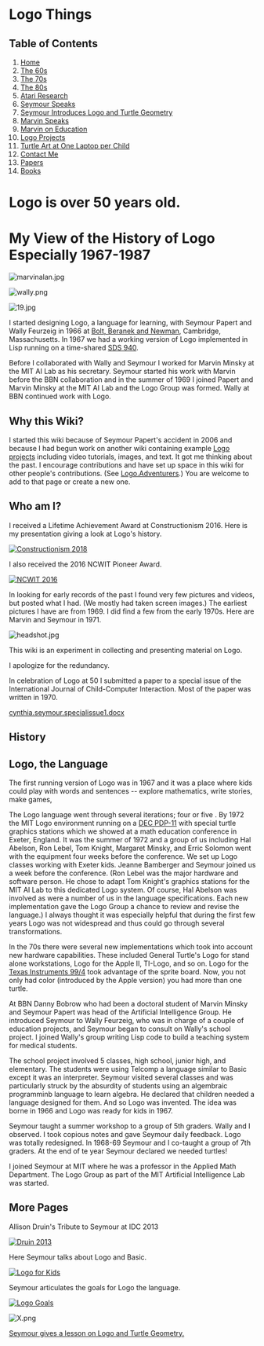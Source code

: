 # Logo Things

## <a name="TOC"></a> Table of Contents

1. [Home](#HOME)
2. [The 60s](The60s.md)
3. [The 70s](The70s.md)
4. [The 80s](The80s.md)
5. [Atari Research](AtariResearch.md)
6. [Seymour Speaks](SeymourSpeaks.md)
7. [Seymour Introduces Logo and Turtle Geometry](SeymourIntroduces.md)
8. [Marvin Speaks](MarvinSpeaks.md)
9. [Marvin on Education](MarvinEducation.md)
10. [Logo Projects](LogoProjects.md)
11. [Turtle Art at One Laptop per Child](TurtleOLPC.md)
12. [Contact Me](Contact.md)
13. [Papers](Papers.md)
14. [Books](Books.md)

<a name="HOME"></a>

# <a name="Logo is over 50 years old."></a>Logo is over 50 years old.

# <a name="My View of the History of Logo Especially 1967-1987"></a>My View of the History of Logo Especially 1967-1987

![marvinalan.jpg](./images/marvinalan.jpg "Marvin Minsky and Alan Kay")

![wally.png](./images/wally.png "Wally Feurzeig")

![19.jpg](./images/19.jpg "19")  

I started designing Logo, a language for learning, with Seymour Papert
and Wally Feurzeig in 1966 at [Bolt, Beranek and
Newman](https://en.wikipedia.org/wiki/BBN_Technologies), Cambridge,
Massachusetts. In 1967 we had a working version of Logo implemented in
Lisp running on a time-shared
[SDS 940](https://en.wikipedia.org/wiki/SDS_940).

Before I collaborated with Wally and Seymour I worked for Marvin
Minsky at the MIT AI Lab as his secretary. Seymour started his work
with Marvin before the BBN collaboration and in the summer of 1969 I
joined Papert and Marvin Minsky at the MIT AI Lab and the Logo Group
was formed. Wally at BBN continued work with Logo.

## Why this Wiki?

I started this wiki because of Seymour Papert's accident in 2006 and
because I had begun work on another wiki containing example [Logo
projects](http://logoprojects.wikispaces.com/home) including video
tutorials, images, and text. It got me thinking about the past. I
encourage contributions and have set up space in this wiki for other
people's contributions. (See
[Logo.Adventurers](http:wikispaces.com/Logo.Adventurers).)
You are welcome to add to that page or create a new one.

## Who am I?

I received a Lifetime Achievement Award at Constructionism 2016. Here
is my presentation giving a look at Logo's history.

[![Constructionism 2018](./images/video1.png)](https://youtu.be/z0A1Nx7EDis)

I also received the 2016 NCWIT Pioneer Award.

[![NCWIT 2016](./images/video2.png)](https://youtu.be/fEUOLbS3SXg)

In looking for early records of the past I found very few pictures and
videos, but posted what I had. (We mostly had taken screen images.)
The earliest pictures I have are from 1969\. I did find a few from the
early 1970s. Here are Marvin and Seymour in 1971.

![headshot.jpg](./images/headshot.jpg "Head shot of Seymour and Marvin")</td>

This wiki is an experiment in collecting and presenting material on Logo.

I apologize for the redundancy.

In celebration of Logo at 50 I submitted a paper to a special issue of
the International Journal of Child-Computer Interaction. Most of the
paper was written in 1970.

[cynthia.seymour.specialissue1.docx](./documents/cynthia.seymour.specialissue1.docx)

## History

## Logo, the Language

The first running version of Logo was in 1967 and it was a place where
kids could play with words and sentences -- explore mathematics, write
stories, make games,

The Logo language went through several iterations; four or five . By
1972 the MIT Logo environment running on a [DEC
PDP-11](https://en.wikipedia.org/wiki/PDP-11) with special
turtle graphics stations which we showed at a math education
conference in Exeter, England. It was the summer of 1972 and a group
of us including Hal Abelson, Ron Lebel, Tom Knight, Margaret Minsky,
and Erric Solomon went with the equipment four weeks before the
conference. We set up Logo classes working with Exeter kids. Jeanne
Bamberger and Seymour joined us a week before the conference. (Ron
Lebel was the major hardware and software person. He chose to adapt
Tom Knight's graphics stations for the MIT AI Lab to this dedicated
Logo system. Of course, Hal Abelson was involved as were a number of
us in the language specifications. Each new implementation gave the
Logo Group a chance to review and revise the language.) I always
thought it was especially helpful that during the first few years Logo
was not widespread and thus could go through several transformations.

In the 70s there were several new implementations which took into
account new hardware capabilities. These included General Turtle's
Logo for stand alone workstations, Logo for the Apple II, TI-Logo, and
so on. Logo for the [Texas Instruments
99/4](https://en.wikipedia.org/wiki/Texas_Instruments_TI-99/4A) took
advantage of the sprite board. Now, you not only had color (introduced
by the Apple version) you had more than one turtle.

At BBN Danny Bobrow who had been a doctoral student of Marvin Minsky
and Seymour Papert was head of the Artificial Intelligence Group. He
introduced Seymour to Wally Feurzeig, who was in charge of a couple of
education projects, and Seymour began to consult on Wally's school
project. I joined Wally's group writing Lisp code to build a teaching
system for medical students.

The school project involved 5 classes, high school, junior high, and
elementary. The students were using Telcomp a language similar to
Basic except it was an interpreter. Seymour visited several classes
and was particularly struck by the absurdity of students using an
algembraic programminb language to learn algebra. He declared that
children needed a language designed for them. And so Logo was
invented.  The idea was borne in 1966 and Logo was ready for kids in
1967.

Seymour taught a summer workshop to a group of 5th graders. Wally and
I observed. I took copious notes and gave Seymour daily feedback. Logo
was totally redesigned.  In 1968-69 Seymour and I co-taught a group of
7th graders. At the end of te year Seymour declared we needed turtles!

I joined Seymour at MIT where he was a professor in the Applied Math
Department. The Logo Group as part of the MIT Artificial Intelligence
Lab was started.

## More Pages

Allison Druin's Tribute to Seymour at IDC 2013

[![Druin 2013](./images/video3.png)](https://youtu.be/SzBdL0mufSQ)

Here Seymour talks about Logo and Basic.

[![Logo for Kids](./images/video4.png)](https://youtu.be/fh4H3pdP3mI)

Seymour articulates the goals for Logo the language.  

[![Logo Goals](./images/video5.png)](https://youtu.be/c2S1fMxzyRA)

![X.png](./images/X.png "X.png")

[Seymour gives a lesson on Logo and Turtle Geometry.](https://logothings.wikispaces.com/An%20Introduction%20to%20Logo%20and%20Turtle%20Geometry)
